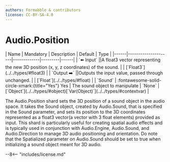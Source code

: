 ```yaml
---
authors: Formabble & contributors
license: CC-BY-SA-4.0
---
```



# Audio.Position

<div class="sh-parameters" markdown="1">
| Name | Mandatory | Description | Default | Type |
|------|---------------------|-------------|---------|------|
| `⬅️ Input` ||A float3 vector representing the new 3D position (x, y, z coordinates) of the sound. | | [`Float3`](../../types/#float3) |
| `Output ➡️` ||Outputs the input value, passed through unchanged. | | [`Float`](../../types/#float) |
| `Sound` | :fontawesome-solid-circle-xmark:{title="Yes"} Yes  | The sound object to manipulate | `None` | [`Object`](../../types/#object)[`Var(Object)`](../../types/#contextvar) |

</div>

The Audio.Position shard sets the 3D position of a sound object in the audio space. It takes the Sound object, created by Audio.Sound, that is specified in the Sound parameter, and sets its position to the 3D coordinates represented as a float3 vector(a vector with 3 float elements) provided as input. This shard is particularly useful for creating spatial audio effects and is typically used in conjunction with Audio.Engine, Audio.Sound, and Audio.Direction to manage 3D audio positioning and orientation. Do note that the Spatialized parameter on Audio.Sound should be set to true when initializing a sound object meant for 3D audio.

--8<-- "includes/license.md"

